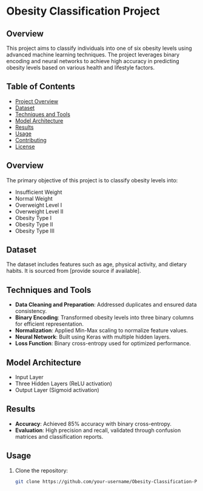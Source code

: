 # Obesity Classification Project

## Overview
This project aims to classify individuals into one of six obesity levels using advanced machine learning techniques. The project leverages binary encoding and neural networks to achieve high accuracy in predicting obesity levels based on various health and lifestyle factors.

## Table of Contents
- [Project Overview](#overview)
- [Dataset](#dataset)
- [Techniques and Tools](#techniques-and-tools)
- [Model Architecture](#model-architecture)
- [Results](#results)
- [Usage](#usage)
- [Contributing](#contributing)
- [License](#license)

## Overview
The primary objective of this project is to classify obesity levels into:
- Insufficient Weight
- Normal Weight
- Overweight Level I
- Overweight Level II
- Obesity Type I
- Obesity Type II
- Obesity Type III

## Dataset
The dataset includes features such as age, physical activity, and dietary habits. It is sourced from [provide source if available].

## Techniques and Tools
- **Data Cleaning and Preparation**: Addressed duplicates and ensured data consistency.
- **Binary Encoding**: Transformed obesity levels into three binary columns for efficient representation.
- **Normalization**: Applied Min-Max scaling to normalize feature values.
- **Neural Network**: Built using Keras with multiple hidden layers.
- **Loss Function**: Binary cross-entropy used for optimized performance.

## Model Architecture
- Input Layer
- Three Hidden Layers (ReLU activation)
- Output Layer (Sigmoid activation)

## Results
- **Accuracy**: Achieved 85% accuracy with binary cross-entropy.
- **Evaluation**: High precision and recall, validated through confusion matrices and classification reports.

## Usage
1. Clone the repository:
   ```bash
   git clone https://github.com/your-username/Obesity-Classification-Project.git

